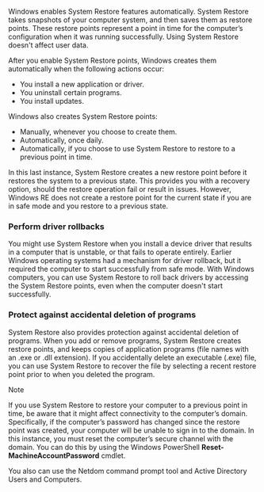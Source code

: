 Windows enables System Restore features automatically. System Restore takes snapshots of your computer system, and then saves them as restore points. These restore points represent a point in time for the computer’s configuration when it was running successfully. Using System Restore doesn't affect user data.

After you enable System Restore points, Windows creates them automatically when the following actions occur:

 -  You install a new application or driver.
 -  You uninstall certain programs.
 -  You install updates.

Windows also creates System Restore points:

 -  Manually, whenever you choose to create them.
 -  Automatically, once daily.
 -  Automatically, if you choose to use System Restore to restore to a previous point in time.

In this last instance, System Restore creates a new restore point before it restores the system to a previous state. This provides you with a recovery option, should the restore operation fail or result in issues. However, Windows RE does not create a restore point for the current state if you are in safe mode and you restore to a previous state.

### Perform driver rollbacks

You might use System Restore when you install a device driver that results in a computer that is unstable, or that fails to operate entirely. Earlier Windows operating systems had a mechanism for driver rollback, but it required the computer to start successfully from safe mode. With Windows computers, you can use System Restore to roll back drivers by accessing the System Restore points, even when the computer doesn't start successfully.

### Protect against accidental deletion of programs

System Restore also provides protection against accidental deletion of programs. When you add or remove programs, System Restore creates restore points, and keeps copies of application programs (file names with an .exe or .dll extension). If you accidentally delete an executable (.exe) file, you can use System Restore to recover the file by selecting a recent restore point prior to when you deleted the program.

> [!NOTE]
> If you use System Restore to restore your computer to a previous point in time, be aware that it might affect connectivity to the computer’s domain. Specifically, if the computer’s password has changed since the restore point was created, your computer will be unable to sign in to the domain. In this instance, you must reset the computer’s secure channel with the domain. You can do this by using the Windows PowerShell **Reset-MachineAccountPassword** cmdlet.

You also can use the Netdom command prompt tool and Active Directory Users and Computers.
